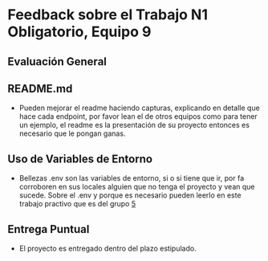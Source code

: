 # Feedback sobre el Trabajo N1 Obligatorio, Equipo 9

## Evaluación General

## README.md

- Pueden mejorar el readme haciendo capturas, explicando en detalle que hace cada endpoint, por favor lean el de otros equipos como para tener un ejemplo, el readme es la presentación de su proyecto entonces es necesario que le pongan ganas.

## Uso de Variables de Entorno

- Bellezas .env son las variables de entorno, si o si tiene que ir, por fa corroboren en sus locales alguien que no tenga el proyecto y vean que sucede. Sobre el .env y porque es necesario pueden leerlo en este trabajo practivo que es del grupo [5](https://github.com/Daniela8594/grupo-5)

## Entrega Puntual

- El proyecto es entregado dentro del plazo estipulado.



